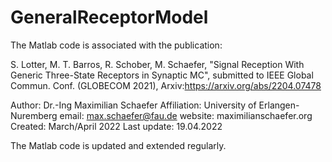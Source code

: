 # GeneralReceptorModel


The Matlab code is associated with the publication:

S. Lotter, M. T. Barros, R. Schober, M. Schaefer, "Signal Reception  With Generic Three-State Receptors in 
	Synaptic MC", submitted to IEEE Global Commun. Conf. (GLOBECOM 2021), Arxiv:https://arxiv.org/abs/2204.07478

Author: Dr.-Ing Maximilian Schaefer Affiliation: University of Erlangen-Nuremberg email: max.schaefer@fau.de website: maximilianschaefer.org Created: March/April 2022 Last update: 19.04.2022

The Matlab code is updated and extended regularly.